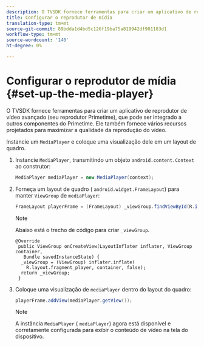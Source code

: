 ```yaml
---
description: O TVSDK fornece ferramentas para criar um aplicativo de reprodutor de vídeo avançado (seu reprodutor Primetime), que pode ser integrado a outros componentes do Primetime. Ele também fornece vários recursos projetados para maximizar a qualidade da reprodução do vídeo.
title: Configurar o reprodutor de mídia
translation-type: tm+mt
source-git-commit: 89bdda1d4bd5c126f19ba75a819942df901183d1
workflow-type: tm+mt
source-wordcount: '140'
ht-degree: 0%

---
```



# Configurar o reprodutor de mídia {#set-up-the-media-player}

O TVSDK fornece ferramentas para criar um aplicativo de reprodutor de vídeo avançado (seu reprodutor Primetime), que pode ser integrado a outros componentes do Primetime. Ele também fornece vários recursos projetados para maximizar a qualidade da reprodução do vídeo.

<!--<a id="section_1FE83A68DE624F20B52C0959851F5699"></a>-->

Instancie um `MediaPlayer` e coloque uma visualização dele em um layout de quadro.

1. Instancie `MediaPlayer`, transmitindo um objeto `android.content.Context` ao construtor:

   ```java
   MediaPlayer mediaPlayer = new MediaPlayer(context);
   ```

1. Forneça um layout de quadro ( `android.widget.FrameLayout`) para manter `ViewGroup` de `mediaPlayer`:

   ```java
   FrameLayout playerFrame = (FrameLayout) _viewGroup.findViewById(R.id.playerFrame);
   ```

   >[!NOTE]
   >
   >Abaixo está o trecho de código para criar `_viewGroup`.

   ```
   @Override 
    public ViewGroup onCreateView(LayoutInflater inflater, ViewGroup container, 
      Bundle savedInstanceState) { 
     _viewGroup = (ViewGroup) inflater.inflate( 
       R.layout.fragment_player, container, false); 
     return _viewGroup; 
    }
   ```

1. Coloque uma visualização de `mediaPlayer` dentro do layout do quadro:

   ```java
   playerFrame.addView(mediaPlayer.getView());
   ```

   >[!NOTE]
   >
   >A instância `MediaPlayer` ( `mediaPlayer`) agora está disponível e corretamente configurada para exibir o conteúdo de vídeo na tela do dispositivo.
